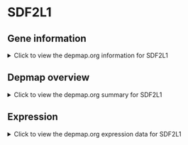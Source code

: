 <h1>SDF2L1</h1>

<h2>Gene information</h2>
<details>
  <summary>Click to view the depmap.org information for SDF2L1</summary>
  <p><a href="https://depmap.org/portal/gene/SDF2L1?tab=about" target="_BLANK">Open page in a new tab...</a></p>
  <iframe src="https://depmap.org/portal/gene/SDF2L1?tab=about" style="border:none;width:100%;height:800px"></iframe>
</details>

<h2>Depmap overview</h2>
<details>
  <summary>Click to view the depmap.org summary for SDF2L1</summary>
  <p><a href="https://depmap.org/portal/gene/SDF2L1?tab=overview" target="_BLANK">Open page in a new tab...</a></p>
  <iframe src="https://depmap.org/portal/gene/SDF2L1?tab=overview" style="border:none;width:100%;height:800px"></iframe>
</details>

<h2>Expression</h2>
<details>
  <summary>Click to view the depmap.org expression data for SDF2L1</summary>
  <p><a href="https://depmap.org/portal/gene/SDF2L1?tab=characterization" target="_BLANK">Open page in a new tab...</a></p>
  <iframe src="https://depmap.org/portal/gene/SDF2L1?tab=characterization" style="border:none;width:100%;height:800px"></iframe>
</details>


<!--
<h2>Reactome Pathway diagram</h2>
<details>
  <summary>Click to view the Reactome pathway for SDF2L1</summary>
  <p><a href="PURL" target="_BLANK">Open page in a new tab...</a></p>
  PNAME
</details>
-->


